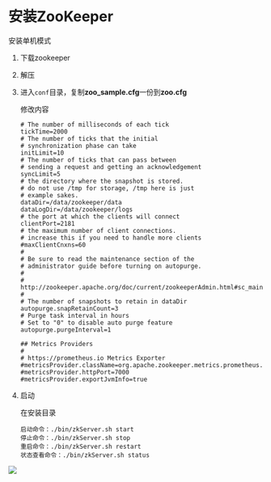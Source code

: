 # 安装ZooKeeper

安装单机模式

<!-- more -->

1. 下载zookeeper

2. 解压

3. 进入`conf`目录，复制**zoo_sample.cfg**一份到**zoo.cfg**

   修改内容

   ```properties
   # The number of milliseconds of each tick
   tickTime=2000
   # The number of ticks that the initial 
   # synchronization phase can take
   initLimit=10
   # The number of ticks that can pass between 
   # sending a request and getting an acknowledgement
   syncLimit=5
   # the directory where the snapshot is stored.
   # do not use /tmp for storage, /tmp here is just 
   # example sakes.
   dataDir=/data/zookeeper/data
   dataLogDir=/data/zookeeper/logs
   # the port at which the clients will connect
   clientPort=2181
   # the maximum number of client connections.
   # increase this if you need to handle more clients
   #maxClientCnxns=60
   #
   # Be sure to read the maintenance section of the 
   # administrator guide before turning on autopurge.
   #
   # http://zookeeper.apache.org/doc/current/zookeeperAdmin.html#sc_maintenance
   #
   # The number of snapshots to retain in dataDir
   autopurge.snapRetainCount=3
   # Purge task interval in hours
   # Set to "0" to disable auto purge feature
   autopurge.purgeInterval=1
   
   ## Metrics Providers
   #
   # https://prometheus.io Metrics Exporter
   #metricsProvider.className=org.apache.zookeeper.metrics.prometheus.PrometheusMetricsProvider
   #metricsProvider.httpPort=7000
   #metricsProvider.exportJvmInfo=true
   ```

4. 启动

   在安装目录

   ```shell
   启动命令：./bin/zkServer.sh start
   停止命令：./bin/zkServer.sh stop　　
   重启命令：./bin/zkServer.sh restart
   状态查看命令：./bin/zkServer.sh status
   ```





![][1]



[1]: https://blog-1252667810.cos.ap-shanghai.myqcloud.com/image/2020/08/d49453fd96b54429bcedca23ae48a78b.png